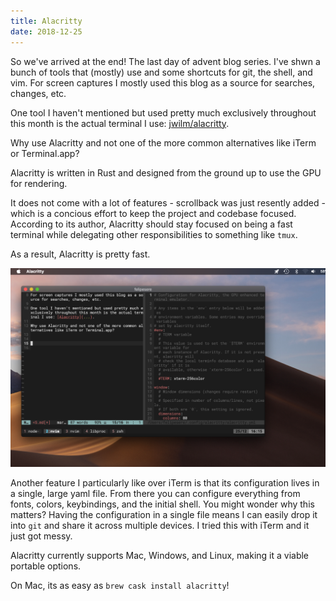 ```yaml
---
title: Alacritty
date: 2018-12-25
---
```


So we've arrived at the end! The last day of advent blog series.
I've shwn a bunch of tools that (mostly) use and some shortcuts for git, the shell, and vim.
For screen captures I mostly used this blog as a source for searches, changes, etc.

One tool I haven't mentioned but used pretty much exclusively throughout this month is the actual terminal I use: [jwilm/alacritty](https://github.com/jwilm/alacritty).

Why use Alacritty and not one of the more common alternatives like iTerm or Terminal.app?

Alacritty is written in Rust and designed from the ground up to use the GPU for rendering.

It does not come with a lot of features - scrollback was just resently added - which is a concious effort to keep the project and codebase focused.
According to its author, Alacritty should stay focused on being a fast terminal while delegating other responsibilities to something like `tmux`.

As a result, Alacritty is pretty fast.

![Alacritty with vim and this blog post](alacritty.png 'Alacritty with vim and this blog post')

Another feature I particularly like over iTerm is that its configuration lives in a single, large yaml file.
From there you can configure everything from fonts, colors, keybindings, and the initial shell.
You might wonder why this matters?
Having the configuration in a single file means I can easily drop it into `git` and share it across multiple devices.
I tried this with iTerm and it just got messy.

Alacritty currently supports Mac, Windows, and Linux, making it a viable portable options.

On Mac, its as easy as `brew cask install alacritty`!
